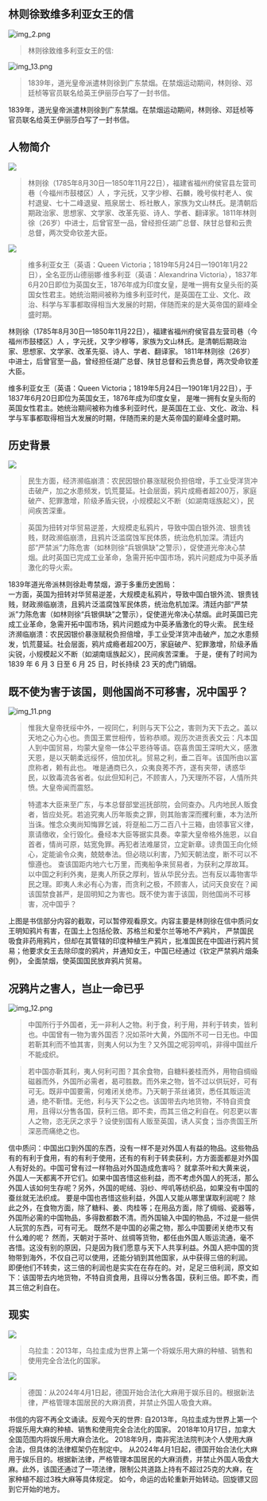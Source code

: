 ## 林则徐致维多利亚女王的信

![img_2.png](img_2.png)

> 林则徐致维多利亚女王的信:

![img_13.png](img_13.png)

> 1839年，道光皇帝派遣林则徐到广东禁烟。在禁烟运动期间，林则徐、邓廷桢等官员联名给英王伊丽莎白写了一封书信。

1839年，道光皇帝派遣林则徐到广东禁烟。在禁烟运动期间，林则徐、邓廷桢等官员联名给英王伊丽莎白写了一封书信。

## 人物简介

![](img.png)

> 林则徐（1785年8月30日—1850年11月22日），福建省福州府侯官县左营司巷（今福州市鼓楼区）人 ，字元抚，又字少穆、石麟，晚号俟村老人、俟村退叟、七十二峰退叟、瓶泉居士、栎社散人，家族为文山林氏。是清朝后期政治家、思想家、文学家、改革先驱、诗人、学者、翻译家。1811年林则徐（26岁）中进士，后曾官至一品，曾经担任湖广总督、陕甘总督和云贵总督，两次受命钦差大臣。

![](img_1.png)

> 维多利亚女王（英语：Queen Victoria；1819年5月24日—1901年1月22日），全名亚历山德丽娜·维多利亚（英语：Alexandrina Victoria），1837年6月20日即位为英国女王，1876年成为印度女皇，是唯一拥有女皇头衔的英国女性君主。她统治期间被称为维多利亚时代，是英国在工业、文化、政治、科学与军事都取得相当大发展的时期，伴随而来的是大英帝国的巅峰全盛时期。

林则徐（1785年8月30日—1850年11月22日），福建省福州府侯官县左营司巷（今福州市鼓楼区）人
，字元抚，又字少穆等，家族为文山林氏。是清朝后期政治家、思想家、文学家、改革先驱、诗人、学者、翻译家。
1811年林则徐（26岁）中进士，后曾官至一品，曾经担任湖广总督、陕甘总督和云贵总督，两次受命钦差大臣。

维多利亚女王（英语：Queen Victoria；1819年5月24日—1901年1月22日），于1837年6月20日即位为英国女王，1876年成为印度女皇，
是唯一拥有女皇头衔的英国女性君主。她统治期间被称为维多利亚时代，是英国在工业、文化、政治、科学与军事都取得相当大发展的时期，伴随而来的是大英帝国的巅峰全盛时期。

## 历史背景

![](img_10.png)
> 民生方面，经济濒临崩溃：农民因银价暴涨赋税负担倍增，手工业受洋货冲击破产，加之水患频发，饥荒蔓延。社会层面，鸦片成瘾者超200万，家庭破产、犯罪激增，阶级矛盾尖锐，小规模起义不断（如湖南瑶族起义），民间疾苦深重。

> 英国为扭转对华贸易逆差，大规模走私鸦片，导致中国白银外流、银贵钱贱，财政濒临崩溃，且鸦片泛滥腐蚀军民体质，统治危机加深。清廷内部“严禁派”力陈危害（如林则徐“兵银俱缺”之警示），促使道光帝决心禁烟。此时英国已完成工业革命，急需开拓中国市场，鸦片问题成为中英矛盾激化的导火索。

1839年道光帝派林则徐赴粤禁烟，源于多重历史困局：  
一方面，英国为扭转对华贸易逆差，大规模走私鸦片，导致中国白银外流、银贵钱贱，财政濒临崩溃，且鸦片泛滥腐蚀军民体质，统治危机加深。清廷内部“严禁派”力陈危害（如林则徐“兵银俱缺”之警示），促使道光帝决心禁烟。此时英国已完成工业革命，急需开拓中国市场，鸦片问题成为中英矛盾激化的导火索。
民生经济濒临崩溃：农民因银价暴涨赋税负担倍增，手工业受洋货冲击破产，加之水患频发，饥荒蔓延。社会层面，鸦片成瘾者超200万，家庭破产、犯罪激增，阶级矛盾尖锐，小规模起义不断（如湖南瑶族起义），民间疾苦深重。
于是，便有了时间为 1839 年 6 月 3 日至 6 月 25 日，时长持续 23 天的虎门销烟。



## 既不使为害于该国，则他国尚不可移害，况中国乎？

![img_11.png](img_11.png)

> 惟我大皇帝抚绥中外，一视同仁，利则与天下公之，害则为天下去之。盖以天地之心为心也。贵国王累世相传，皆称恭顺。观历次进贡表文云：凡本国人到中国贸易，均蒙大皇帝一体公平恩待等语。窃喜贵国王深明大义，感激天恩，是以天朝柔远绥怀，倍加优礼。贸易之利，垂二百年。该国所由以富庶称者，赖有此也。
唯是通商已久，众夷良莠不齐，遂有夹带，诱惑华民，以致毒流各省者。似此但知利己，不顾害人，乃天理所不容，人情所共愤。大皇帝闻而震怒。

> 特遣本大臣来至广东，与本总督部堂巡抚部院，会同查办。凡内地民人贩食者，皆应处死。若追究夷人历年贩卖之罪，则其贻害深而攫利重，本为法所当诛。惟念众夷尚知悔罪乞诚，将趸船二万二百八十三箱，由领事官义律，禀请缴收，全行毁化。叠经本大臣等据实具奏。幸蒙大皇帝格外施恩，以自首者，情尚可原，姑宽免罪。再犯者法难屡贷，立定新章。谅贵国王向化倾心，定能谕令众夷，兢兢奉法。但必晓以利害，乃知天朝法度，断不可以不懔遵也。
查该国距内地六七万里，而夷船争来贸易者，为获利之厚故耳。以中国之利利外夷，是夷人所获之厚利，皆从华民分去。岂有反以毒物害华民之理。即夷人未必有心为害，而贪利之极，不顾害人，试问天良安在？闻该国禁食甚严，是固明知之为害也。既不使为害于该国，则他国尚不可移害，况中国乎？

上图是书信部分内容的截取，可以暂停观看原文。内容主要是林则徐在信中质问女王明知鸦片有害，在国土上包括伦敦、苏格兰和爱尔兰等地不产鸦片，
严禁国民吸食非药用鸦片，但却在其管辖的印度种植生产鸦片，批准国民在中国进行鸦片贸易；他要求女王去除印度的鸦片，并通知女王，中国已经通过《钦定严禁鸦片烟条例》，
全面禁烟，使英国国民放弃鸦片贸易。

## 况鸦片之害人，岂止一命已乎

![img_12.png](img_12.png)
> 中国所行于外国者，无一非利人之物。利于食，利于用，并利于转卖，皆利也。中国曾有一物为害外国否？况如茶叶大黄，外国所不可一日无也。中国若靳其利而不恤其害，则夷人何以为生？又外国之呢羽哔叽，非得中国丝斤不能成织。

> 若中国亦靳其利，夷人何利可图？其余食物，自糖料姜桂而外，用物自绸缎磁器而外，外国所必需者，曷可胜数。而外来之物，皆不过以供玩好，可有可无。既非中国要需，何难闭关绝市。乃天朝于茶丝诸货，悉任其贩运流通，绝不靳惜。无他，利与天下公之也。该国带去内地货物，不特自资食用，且得以分售各国，获利三倍。即不卖，而其三倍之利自在。何忍更以害人之物，恣无厌之求乎？设使别国有人贩至英国，诱人买食；当亦贵国王所深恶而痛绝之也。

信中质问：中国出口到外国的东西，没有一样不是对外国人有益的物品。这些物品有的有利于食用，有的有利于使用，还有的有利于转卖获利，方方面面都是对外国人有好处的。中国可曾有过一样物品对外国造成危害吗？
就拿茶叶和大黄来说，外国人一天都离不开它们。如果中国吝惜这些利益，而不考虑外国人的死活，那么外国人该如何生存呢？另外，外国的呢绒、羽纱、哔叽等纺织品，如果没有中国的蚕丝就无法织成。
要是中国也吝惜这些利益，外国人又能从哪里谋取利润呢？
除此之外，在食物方面，除了糖料、姜、肉桂等；在用品方面，除了绸缎、瓷器等，外国所必需的中国物品，多得数都数不清。而外国输入中国的物品，不过是一些供人玩赏的东西，可有可无。
既然不是中国的必需之物，那么中国要闭关绝市又有什么难的呢？
然而，天朝对于茶叶、丝绸等货物，都任由外国人贩运流通，毫不吝惜。这没有别的原因，只是因为我们愿意与天下人共享利益。外国人把中国的货物带到海外，不仅自己可以使用，还能分销到其他国家，从中获得三倍的利润。
即便他们不转卖，这三倍的利润也是实实在在存在的。对，足足三倍利润，原文如下：该国带去内地货物，不特自资食用，且得以分售各国，获利三倍。即不卖，而其三倍之利自在。

## 现实

![](img_5.png)

> 乌拉圭：2013年，乌拉圭成为世界上第一个将娱乐用大麻的种植、销售和使用完全合法化的国家。


![](img_8.png)

> 德国：从2024年4月1日起，德国开始合法化大麻用于娱乐目的。根据新法律，严格管理本国居民的大麻消费，并禁止外国人吸食大麻。

书信的内容不再全文诵读。反观今天的世界:
自2013年，乌拉圭成为世界上第一个将娱乐用大麻的种植、销售和使用完全合法化的国家。
2018年10月17日，加拿大全国范围内将娱乐用大麻合法化。
2018年9月，南非宪法法院判决个人使用大麻合法，但具体的法律框架仍在制定中。
从2024年4月1日起，德国开始合法化大麻用于娱乐目的。根据新法律，严格管理本国居民的大麻消费，并禁止外国人吸食大麻。此外，该国还通过了一项法律，限制公共道路上持有不超过25克的大麻，在家种植不超过3株大麻等具体规定。
如今，命运的齿轮重新开始转动。回旋镖又回到它开始的地方。
